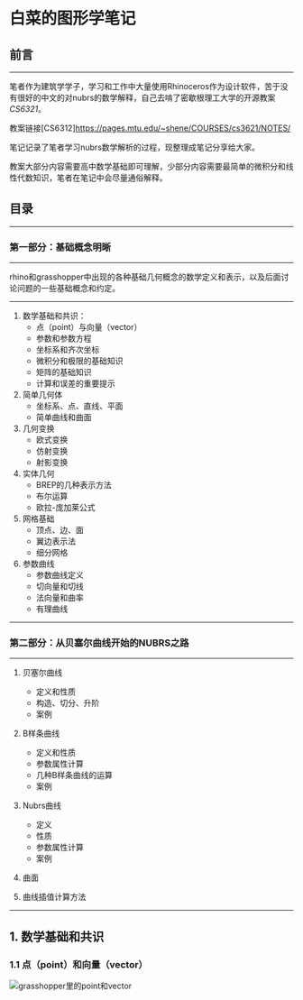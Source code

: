 # 白菜的图形学笔记
## 前言
***
笔者作为建筑学学子，学习和工作中大量使用Rhinoceros作为设计软件，苦于没有很好的中文的对nubrs的数学解释，自己去啃了密歇根理工大学的开源教案*CS6321*。

教案链接[CS6312]<https://pages.mtu.edu/~shene/COURSES/cs3621/NOTES/>

笔记记录了笔者学习nubrs数学解析的过程，现整理成笔记分享给大家。

教案大部分内容需要高中数学基础即可理解，少部分内容需要最简单的微积分和线性代数知识，笔者在笔记中会尽量通俗解释。

## 目录
***
### 第一部分：基础概念明晰
***
rhino和grasshopper中出现的各种基础几何概念的数学定义和表示，以及后面讨论问题的一些基础概念和约定。
***
1. 数学基础和共识：
    - 点（point）与向量（vector）
    - 参数和参数方程
    - 坐标系和齐次坐标
    - 微积分和极限的基础知识
    - 矩阵的基础知识
    - 计算和误差的重要提示
2. 简单几何体
    - 坐标系、点、直线、平面
    - 简单曲线和曲面
3. 几何变换
    - 欧式变换
    - 仿射变换
    - 射影变换
4. 实体几何
    - BREP的几种表示方法
    - 布尔运算
    - 欧拉-庞加莱公式
5. 网格基础
    - 顶点、边、面
    - 翼边表示法
    - 细分网格
6. 参数曲线
    - 参数曲线定义
    - 切向量和切线
    - 法向量和曲率
    - 有理曲线
***
### 第二部分：从贝塞尔曲线开始的NUBRS之路
***
1. 贝塞尔曲线
    - 定义和性质
    - 构造、切分、升阶
    - 案例
2. B样条曲线
    - 定义和性质
    - 参数属性计算
    - 几种B样条曲线的运算
    - 案例
3. Nubrs曲线
    - 定义
    - 性质
    - 参数属性计算
    - 案例
4. 曲面
    
5. 曲线插值计算方法

***
## 1. 数学基础和共识
### 1.1 点（point）和向量（vector）
![grasshopper里的point和vector]()